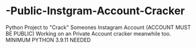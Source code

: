 # -Public-Instgram-Account-Cracker
Python Project to "Crack" Someones Instagram Account (ACCOUNT MUST BE PUBLIC) 
Working on an Private Account cracker meanwhile too.
MINIMUM PYTHON 3.9.11 NEEDED
